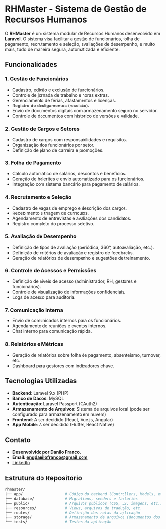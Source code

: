 # RHMaster - Sistema de Gestão de Recursos Humanos

O **RHMaster** é um sistema modular de Recursos Humanos desenvolvido em **Laravel**. O sistema visa facilitar a gestão de funcionários, folha de pagamento, recrutamento e seleção, avaliações de desempenho, e muito mais, tudo de maneira segura, automatizada e eficiente.

## Funcionalidades

### 1. **Gestão de Funcionários**
- Cadastro, edição e exclusão de funcionários.
- Controle de jornada de trabalho e horas extras.
- Gerenciamento de férias, afastamentos e licenças.
- Registro de desligamentos (rescisão).
- Envio de documentos digitais com armazenamento seguro no servidor.
- Controle de documentos com histórico de versões e validade.

### 2. **Gestão de Cargos e Setores**
- Cadastro de cargos com responsabilidades e requisitos.
- Organização dos funcionários por setor.
- Definição de plano de carreira e promoções.

### 3. **Folha de Pagamento**
- Cálculo automático de salários, descontos e benefícios.
- Geração de holerites e envio automatizado para os funcionários.
- Integração com sistema bancário para pagamento de salários.

### 4. **Recrutamento e Seleção**
- Cadastro de vagas de emprego e descrição dos cargos.
- Recebimento e triagem de currículos.
- Agendamento de entrevistas e avaliações dos candidatos.
- Registro completo do processo seletivo.

### 5. **Avaliação de Desempenho**
- Definição de tipos de avaliação (periódica, 360°, autoavaliação, etc.).
- Definição de critérios de avaliação e registro de feedbacks.
- Geração de relatórios de desempenho e sugestões de treinamento.

### 6. **Controle de Acessos e Permissões**
- Definição de níveis de acesso (administrador, RH, gestores e funcionários).
- Controle de visualização de informações confidenciais.
- Logs de acesso para auditoria.

### 7. **Comunicação Interna**
- Envio de comunicados internos para os funcionários.
- Agendamento de reuniões e eventos internos.
- Chat interno para comunicação rápida.

### 8. **Relatórios e Métricas**
- Geração de relatórios sobre folha de pagamento, absenteísmo, turnover, etc.
- Dashboard para gestores com indicadores chave.

## Tecnologias Utilizadas
- **Backend**: Laravel 9.x (PHP)
- **Banco de Dados**: MySQL
- **Autenticação**: Laravel Passport (OAuth2)
- **Armazenamento de Arquivos**: Sistema de arquivos local (pode ser configurado para armazenamento em nuvem)
- **Frontend**: A ser decidido (React, Vue.js, Angular)
- **App Mobile**: A ser decidido (Flutter, React Native)

## Contato
- **Desenvolvido por Danilo Franco.**
- **Email: engdanilofranco@gmail.com**
- [LinkedIn](https://www.linkedin.com/in/engdanilofranco/)

## Estrutura do Repositório

```bash
rhmaster/
├── app/                   # Código do backend (Controllers, Models, etc.)
├── database/              # Migrations, seeders e factories
├── public/                # Arquivos públicos (CSS, JS, imagens, etc.)
├── resources/             # Views, arquivos de tradução, etc.
├── routes/                # Definição das rotas da aplicação
├── storage/               # Armazenamento de arquivos (documentos dos funcionários)
└── tests/                 # Testes da aplicação

